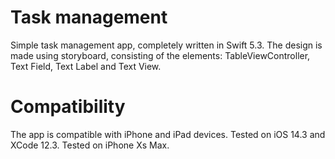 # Task management

Simple task management app, completely written in Swift 5.3. The design is made using storyboard, consisting of the elements: TableViewController, Text Field, Text Label and Text View.

# Compatibility
The app is compatible with iPhone and iPad devices.
Tested on iOS 14.3 and XCode 12.3.
Tested on iPhone Xs Max.
